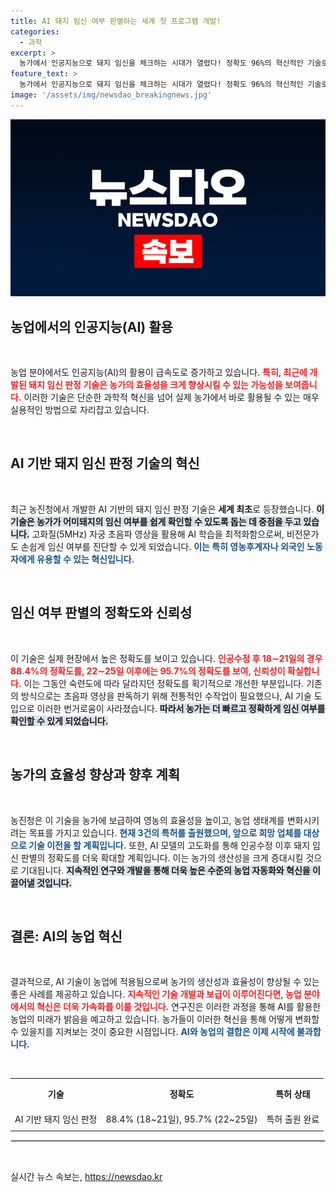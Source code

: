 ```yaml
---
title: AI 돼지 임신 여부 판별하는 세계 첫 프로그램 개발!
categories:
  - 과학
excerpt: >
  농가에서 인공지능으로 돼지 임신을 체크하는 시대가 열렸다! 정확도 96%의 혁신적인 기술로 비전문가도 손쉽게 임신 여부를 판별할 수 있다. 양돈업의 새로운 전환점이 기대된다.
feature_text: >
  농가에서 인공지능으로 돼지 임신을 체크하는 시대가 열렸다! 정확도 96%의 혁신적인 기술로 비전문가도 손쉽게 임신 여부를 판별할 수 있다. 양돈업의 새로운 전환점이 기대된다.
image: '/assets/img/newsdao_breakingnews.jpg'
---
```


<p><img src="/assets/img/newsdao_breakingnews.jpg" alt="firstkoreanews 속보" /></p>

<h2 data-ke-size="size26">농업에서의 인공지능(AI) 활용</h2>

<p data-ke-size="size16">&nbsp;</p>

<p>농업 분야에서도 인공지능(AI)의 활용이 급속도로 증가하고 있습니다. <b><span style="color: #ee2323;">특히, 최근에 개발된 돼지 임신 판정 기술은 농가의 효율성을 크게 향상시킬 수 있는 가능성을 보여줍니다.</span></b> 이러한 기술은 단순한 과학적 혁신을 넘어 실제 농가에서 바로 활용될 수 있는 매우 실용적인 방법으로 자리잡고 있습니다.  </p>

<p data-ke-size="size16">&nbsp;</p>

<h2 data-ke-size="size26">AI 기반 돼지 임신 판정 기술의 혁신</h2>

<p data-ke-size="size16">&nbsp;</p>

<p>최근 농진청에서 개발한 AI 기반의 돼지 임신 판정 기술은 <strong>세계 최초</strong>로 등장했습니다. <b><span style="background-color: #21538527;">이 기술은 농가가 어미돼지의 임신 여부를 쉽게 확인할 수 있도록 돕는 데 중점을 두고 있습니다.</span></b> 고화질(5MHz) 자궁 초음파 영상을 활용해 AI 학습을 최적화함으로써, 비전문가도 손쉽게 임신 여부를 진단할 수 있게 되었습니다. <b><span style="color: #1a5490;">이는 특히 영농후계자나 외국인 노동자에게 유용할 수 있는 혁신입니다.</span></b>  </p>

<p data-ke-size="size16">&nbsp;</p>

<h2 data-ke-size="size26">임신 여부 판별의 정확도와 신뢰성</h2>

<p data-ke-size="size16">&nbsp;</p>

<p>이 기술은 실제 현장에서 높은 정확도를 보이고 있습니다. <b><span style="color: #ee2323;">인공수정 후 18∼21일의 경우 88.4%의 정확도를, 22∼25일 이후에는 95.7%의 정확도를 보여, 신뢰성이 확실합니다.</span></b> 이는 그동안 숙련도에 따라 달라지던 정확도를 획기적으로 개선한 부분입니다. 기존의 방식으로는 초음파 영상을 판독하기 위해 전통적인 수작업이 필요했으나, AI 기술 도입으로 이러한 번거로움이 사라졌습니다. <b><span style="background-color: #21538527;">따라서 농가는 더 빠르고 정확하게 임신 여부를 확인할 수 있게 되었습니다.</span></b></p>

<p data-ke-size="size16">&nbsp;</p>

<h2 data-ke-size="size26">농가의 효율성 향상과 향후 계획</h2>

<p data-ke-size="size16">&nbsp;</p>

<p>농진청은 이 기술을 농가에 보급하여 영농의 효율성을 높이고, 농업 생태계를 변화시키려는 목표를 가지고 있습니다. <b><span style="color: #1a5490;">현재 3건의 특허를 출원했으며, 앞으로 희망 업체를 대상으로 기술 이전을 할 계획입니다.</span></b> 또한, AI 모델의 고도화를 통해 인공수정 이후 돼지 임신 판별의 정확도를 더욱 확대할 계획입니다. 이는 농가의 생산성을 크게 증대시킬 것으로 기대됩니다. <b><span style="background-color: #21538527;">지속적인 연구와 개발을 통해 더욱 높은 수준의 농업 자동화와 혁신을 이끌어낼 것입니다.</span></b></p>

<p data-ke-size="size16">&nbsp;</p>

<h2 data-ke-size="size26">결론: AI의 농업 혁신</h2>

<p data-ke-size="size16">&nbsp;</p>

<p>결과적으로, AI 기술이 농업에 적용됨으로써 농가의 생산성과 효율성이 향상될 수 있는 좋은 사례를 제공하고 있습니다. <b><span style="color: #ee2323;">지속적인 기술 개발과 보급이 이루어진다면, 농업 분야에서의 혁신은 더욱 가속화를 이룰 것입니다.</span></b> 연구진은 이러한 과정을 통해 AI를 활용한 농업의 미래가 밝음을 예고하고 있습니다. 농가들이 이러한 혁신을 통해 어떻게 변화할 수 있을지를 지켜보는 것이 중요한 시점입니다. <b><span style="color: #1a5490;">AI와 농업의 결합은 이제 시작에 불과합니다.</span></b></p>

<p data-ke-size="size16">&nbsp;</p>

<table style="width: 100%; border-collapse: collapse;">
    <tr>
        <th style="text-align: center; height: 40px;">기술</th>
        <th style="text-align: center; height: 40px;">정확도</th>
        <th style="text-align: center; height: 40px;">특허 상태</th>
    </tr>
    <tr>
        <td style="text-align: center; height: 30px;">AI 기반 돼지 임신 판정</td>
        <td style="text-align: center; height: 30px;">88.4% (18~21일), 95.7% (22~25일)</td>
        <td style="text-align: center; height: 30px;">특허 출원 완료</td>
    </tr>
</table>

<p><hr style="border: 1px solid #ddd;"></hr></p>

<p data-ke-size="size16">&nbsp;</p>
실시간 뉴스 속보는, <a href="https://newsdao.kr" rel="dofollow">https://newsdao.kr</a>


